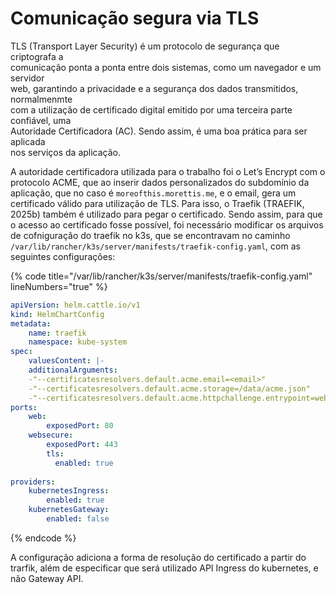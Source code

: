 # Comunicação segura via TLS

TLS (Transport Layer Security) é um protocolo de segurança que criptografa a\
comunicação ponta a ponta entre dois sistemas, como um navegador e um servidor\
web, garantindo a privacidade e a segurança dos dados transmitidos, normalmenmte\
com a utilização de certificado digital emitido por uma terceira parte confiável, uma\
Autoridade Certificadora (AC). Sendo assim, é uma boa prática para ser aplicada\
nos serviços da aplicação.

A autoridade certificadora utilizada para o trabalho foi o Let’s Encrypt com o protocolo ACME, que ao inserir dados personalizados do subdomínio da aplicação, que no caso é `moreofthis.morettis.me`, e o email, gera um certificado válido para utilização de TLS. Para isso, o Traefik (TRAEFIK, 2025b) também é utilizado para pegar o certificado. Sendo assim, para que o acesso ao certificado fosse possível, foi necessário modificar os arquivos de cofniguração do traefik no k3s, que se encontravam no caminho `/var/lib/rancher/k3s/server/manifests/traefik-config.yaml`, com as seguintes configurações:&#x20;

{% code title="/var/lib/rancher/k3s/server/manifests/traefik-config.yaml" lineNumbers="true" %}
```yaml
apiVersion: helm.cattle.io/v1
kind: HelmChartConfig
metadata:
    name: traefik
    namespace: kube-system
spec:
    valuesContent: |-
    additionalArguments:
    -"--certificatesresolvers.default.acme.email=<email>"
    -"--certificatesresolvers.default.acme.storage=/data/acme.json"
    -"--certificatesresolvers.default.acme.httpchallenge.entrypoint=web"
ports:
    web:
        exposedPort: 80
    websecure:
        exposedPort: 443
        tls:
          enabled: true
    
providers:
    kubernetesIngress:
        enabled: true
    kubernetesGateway:
        enabled: false
```
{% endcode %}

A configuração adiciona a forma de resolução do certificado a partir do trarfik, além de especificar que será utilizado API Ingress do kubernetes, e não Gateway API.&#x20;
